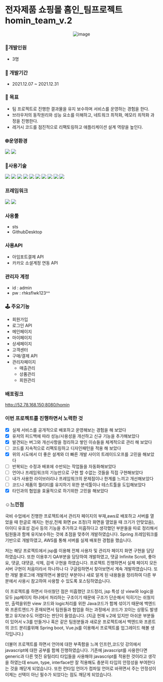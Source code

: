 # 전자제품 쇼핑몰 홈인_팀프로젝트 homin_team_v.2
<div align="center">

![image](https://user-images.githubusercontent.com/88364280/155842950-ab6b60c1-6ebc-4566-a056-365e2fdb9073.png)

</div>

  ### :running:개발인원 
  - 3명
  
   ### :date: 개발기간 
   - 2021.12.07 ~ 2021.12.31
   
   ### :telescope: 목표 
   - 팀 프로젝트로 진행한 결과물을 유지 보수하며 서비스를 운영하는 경험을 한다.
   - 브라우저의 동작원리와 성능 요소를 이해하고, 네트워크 최적화, 메모리 죄적화 과정을 진행한다.
   - 레거시 코드를 점진적으로 리팩토링하고 애플리케이션 설계 역량을 높인다.

  ### :globe_with_meridians:운영환경 

  <a><img src="https://img.shields.io/badge/Apach Tomcat-F8DC75?style=for-the-badge-square&logo=Apache Tomcat&logoColor=white"/></a>
  <a><img src="https://img.shields.io/badge/AWS EC2-orange?style=for-the-badge-square&logo=AWS&logoColor=white"/></a>
  
  ### :star2:사용기술
  <a><img src="https://img.shields.io/badge/Java8-007396?style=for-the-badge-square&logo=Java&logoColor=white"/></a>
  <a><img src="https://img.shields.io/badge/servlet-3766AB?style=for-the-badge-square&logo=Servlet&logoColor=white"/></a>
  <a><img src="https://img.shields.io/badge/Spring-mvc-6DB33F?style=for-the-badge-square&logo=Spring&logoColor=white"/></a>
  <a><img src="https://img.shields.io/badge/HTML5-orange?style=for-the-badge-square&logo=HTML5&logoColor=white"/></a>
  <a><img src="https://img.shields.io/badge/Javascript-yellow?style=for-the-badge-square&logo=Javascript&logoColor=F7DF1E"/></a>
  <a><img src="https://img.shields.io/badge/Css3-blue?style=for-the-badge-square&logo=Css3&logoColor=white"/></a>
  <a><img src="https://img.shields.io/badge/jQuery-0769AD?style=for-the-badge-square&logo=jQuery&logoColor=white"/></a>
  <a><img src="https://img.shields.io/badge/AJAX-grey?style=for-the-badge-square&logo=Ajax&logoColor=white"/></a>
  <a><img src="https://img.shields.io/badge/JSON-000000?style=for-the-badge-square&logo=JSON&logoColor=white"/></a>
  <a><img src="https://img.shields.io/badge/JDBC-000000?style=for-the-badge-square&logo=JDBC&logoColor=white"/></a>
  
  
  ### 프레임워크 
  <a><img src="https://img.shields.io/badge/Spring-6DB33F?style=for-the-badge-square&logo=Spring&logoColor=white"/></a>
  <a><img src="https://img.shields.io/badge/MyBatis-000000?style=for-the-badge-square&logo=MyBatis&logoColor=white"/></a>
  
  
  ### 사용툴 
  - sts
  - GithubDesktop
  
  ### 사용API
  - 아임포트결제 API
  - 카카오 소셜계정 연동 API
  
  ### 관리자 계정 
  - id : admin
  -  pw : rhksflwk123^^

  ### 🕹 주요기능
  - 회원가입
  - 로그인 API
  - 메인페이지
  - 마이페이지
  - 상세페이지
  - 고객센터
  - 구매/결제 API
  - 관리자페이지
    - 매출관리
    - 상품관리
    - 회원관리
  
  ### 배포링크
  http://52.78.168.150:8080/homin
  
  
  
  ### 이번 프로젝트를 진행하면서 노력한 것
- [x]  실제 서비스를 공개적으로 배포하고 운영해보는 경험을 해 보았다
- [x]  유저의 피드백에 따라 성능/사용성을 개선하고 신규 기능을 추가해보았다
- [x]  발견되는 버그와 개선사항을 정리하고 쌓인 이슈들을 체계적으로 관리 해 보았다
- [ ]  코드를 지속적으로 리펙토링하고 디자인패턴을 적용 해 보았다
- [x]  위의 시도에서 더 좋은 설계와 더 빠른 개발 사이의 트레이드오프를 고민을 해보았다
- [ ]  반복되는 수정과 배포에 수반되는 작업들을 자동화해보았다
- [ ]  언어나 프레임워크의 기능만으로 구현 할 수없는 것들을 직접 구현해보았다
- [ ]  내가 사용한 라이브러리나 프레임워크의 문제점이나 한계를 느끼고 개선해보았다
- [ ]  코드나 제품의 퀄리티를 유지하기 위한 분석툴이나 테스트툴을 도입해보았다
- [x]  타인과의 협업을 효율적으로 하기위한 고민을 해보았다

 ### :relaxed:느낀점
  
국비 수업에서 진행한 프로젝트에서 관리자 페이지의 부재,aws로 배포하고 서버를 열었을 때 한글로 깨지는 현상,전체 화면 px 조정(각 화면을 열었을 때 크기가 안맞았음),아이디 유효성 검사 등의 기능을 추가하고 미흡하다고 생각했던 부분들을 따로 정리해서팀원들과 함께 유지보수하는 것에 초점을 맞추어 개발하였습니다.  Spring 프레임워크를 기반으로 개발하였고, AWS를 통해 서버를 실제 배포한 경험을 했습니다. 

저는 해당 프로젝트에서 jsp를 이용해 전체 사용자 및 관리자 페이지 화면 구현을 담당하였습니다.  또한 이용후기 QA부분을 담당하여 개발하였고, 댓글 Infinite Scroll, 좋아요, 댓글, 대댓글, 삭제, 검색 구현을 하였습니다. 프로젝트 진행하면서 실제 페이지 모든 서버 구현이 처음이라서 하나하나 다 구글링하면서 찾아보면서 계속 개발하였습니다. 또한 개발 블로그에 개발하면서 몰랐던 부분이나  새로 알게 된 내용들을 정리하여 다른 부분에서 사용시 참고하여 사용할 수 있도록 포스팅하였습니다.

이 프로젝트를 하면서 아쉬웠던 점은 미흡했던 코드정리, jsp 특성 상 view와 logic을 모두 jsp페이지 하나에서 처리하는 구조이기 때문에 구조가 단순해서 익히기는 쉬웠지만, 출력을위한 view 코드와 logic처리를 위한 Java코드가 함께 섞이기 때문에 백엔드와 프론트엔드가 혼재되면서 팀원들과 협업을 하는 과정에서 코드가 꼬이는 상황도 발생했고 유지보수도 어렵다는 판단이 들었습니다. (지금 현재 v.2에 있지만 아쉬운 부분들이 있어서 v.3를 만들거나 혹은 같은 팀원분들과 새로운 프로젝트에서  백엔드와 프론트의 코드 분리를위해 Spring boot, Vue.js를 이용해서 프로젝트를 업그레이드 해볼 생각입니다.)

더불어 프로젝트를 하면서 언어에 대한 부족함을 느껴 인프런,코드잇 강의에서 javascript에 대한 공부를 함께 진행하였습니다. 기존에 javascript를 사용한다면 generic과 다른 멋진 유틸리티 타입들을 사용해야 javascript를 적용한 것이라고 생각을 하였는데 enum, type, interface만 잘 적용해도 충분히 타입의 안정성을 부여한다는 것을 깨닫게 되었습니다. 또한 런타임 언어가 컴파일 언어로 바뀌면서 주는 안정성이 이제는 선택이 아닌 필수가 되었다는 점도 깨닫게 되었습니다.
  

